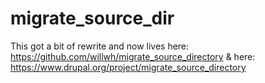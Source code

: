 # migrate_source_dir

This got a bit of rewrite and now lives here: https://github.com/willwh/migrate_source_directory & here:  https://www.drupal.org/project/migrate_source_directory
